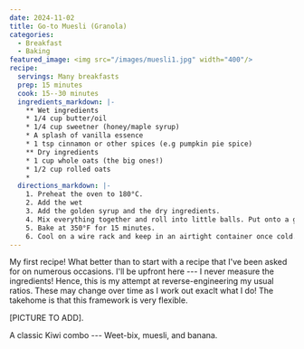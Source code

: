 ```yaml
---
date: 2024-11-02
title: Go-to Muesli (Granola)
categories:
  - Breakfast
  - Baking
featured_image: <img src="/images/muesli1.jpg" width="400"/>
recipe:
  servings: Many breakfasts
  prep: 15 minutes
  cook: 15--30 minutes
  ingredients_markdown: |-
    ** Wet ingredients
    * 1/4 cup butter/oil
    * 1/4 cup sweetner (honey/maple syrup)
    * A splash of vanilla essence
    * 1 tsp cinnamon or other spices (e.g pumpkin pie spice)
    ** Dry ingredients
    * 1 cup whole oats (the big ones!)
    * 1/2 cup rolled oats
    * 
  directions_markdown: |-
    1. Preheat the oven to 180°C.
    2. Add the wet 
    3. Add the golden syrup and the dry ingredients.
    4. Mix everything together and roll into little balls. Put onto a greased baking tray, pressing the balls down very slightly with a fork.
    5. Bake at 350°F for 15 minutes.
    6. Cool on a wire rack and keep in an airtight container once cold.
---
```

My first recipe! What better than to start with a recipe that I've been asked for on numerous occasions. I'll be upfront here --- I never measure the ingredients! Hence, this is my attempt at reverse-engineering my usual ratios. These may change over time as I work out exaclt what I do! The takehome is that this framework is very flexible.

[PICTURE TO ADD].

A classic Kiwi combo --- Weet-bix, muesli, and banana.
